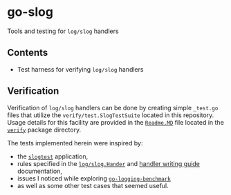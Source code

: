 # go-slog
Tools and testing for `log/slog` handlers

## Contents

* Test harness for verifying `log/slog` handlers

## Verification

Verification of `log/slog` handlers can be done by creating
simple `_test.go` files that utilize the `verify/test.SlogTestSuite`
located in this repository.
Usage details for this facility are provided in
the [`Readme.MD`](verify/README.md) file
located in the [`verify`](verify) package directory.

The tests implemented herein were inspired by:
* the [`slogtest`](https://pkg.go.dev/golang.org/x/exp/slog/slogtest) application,
* rules specified in
  the [`log/slog.Hander`](https://pkg.go.dev/log/slog@master#Handler) and
  [handler writing guide](https://github.com/golang/example/tree/master/slog-handler-guide)
  documentation,
* issues I noticed while exploring
  [`go-logging-benchmark`](https://github.com/betterstack-community/go-logging-benchmarks)
* as well as some other test cases that seemed useful.

